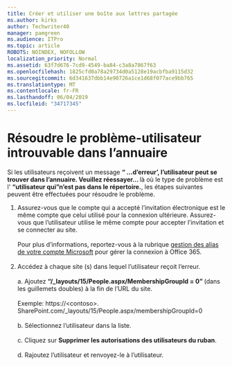 ```yaml
---
title: Créer et utiliser une boîte aux lettres partagée
ms.author: kirks
author: Techwriter40
manager: pamgreen
ms.audience: ITPro
ms.topic: article
ROBOTS: NOINDEX, NOFOLLOW
localization_priority: Normal
ms.assetid: 63f7d676-7cd9-4549-ba84-c3a8a7867f63
ms.openlocfilehash: 1825cfd0a78a29734d0a5128e19acbfba9115d32
ms.sourcegitcommit: 6d341637dbb14e90726a1ce1d68f077ace9bb765
ms.translationtype: MT
ms.contentlocale: fr-FR
ms.lasthandoff: 06/04/2019
ms.locfileid: "34717345"
---
```

# <a name="troubleshoot-issue---user-not-found-in-directory"></a>Résoudre le problème-utilisateur introuvable dans l’annuaire

<p>Si les utilisateurs reçoivent un message <strong> &ldquo; &hellip;d’erreur&rsquo;, l’utilisateur peut se trouver dans l’annuaire. Veuillez réessayer&hellip; </strong> là où le type de problème est l' <strong> &ldquo;utilisateur qui&rdquo;n’est pas dans le répertoire.</strong>, les étapes suivantes peuvent être effectuées pour résoudre le problème.</p> <ol> <li>Assurez-vous que le compte qui a accepté l’invitation électronique est le même compte que celui utilisé pour la connexion ultérieure. Assurez-vous que l’utilisateur utilise le même compte pour accepter l’invitation et se connecter au site. <br /><br />Pour plus d’informations, reportez-vous à la rubrique <a href="https://support.microsoft.com/en-us/help/12407/microsoft-account-how-to-manage-aliases">gestion des alias de votre compte Microsoft</a> pour gérer la connexion à Office 365. <br /><br /></li> <li>Accédez à chaque site (s) dans lequel l’utilisateur reçoit l’erreur. <br /><br />a. Ajoutez <strong> &ldquo;/_layouts/15/People.aspx/MembershipGroupId = 0&rdquo; </strong> (dans les guillemets doubles) à la fin de l’URL du site. <br /><br />Exemple: https://&lt;contoso&gt;. SharePoint.com/_layouts/15/People.aspx/membershipGroupId=0 <br /><br />b. Sélectionnez l’utilisateur dans la liste. <br /><br />c. Cliquez sur <strong>Supprimer les autorisations des utilisateurs du ruban</strong>. <br /><br />d. Rajoutez l’utilisateur et renvoyez-le à l’utilisateur.</li> </ol>

